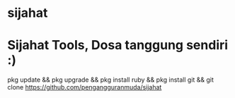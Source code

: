 # sijahat
Sijahat Tools, Dosa tanggung sendiri :)
====================================
pkg update && pkg upgrade && pkg install ruby && pkg install git && git clone https://github.com/pengangguranmuda/sijahat




